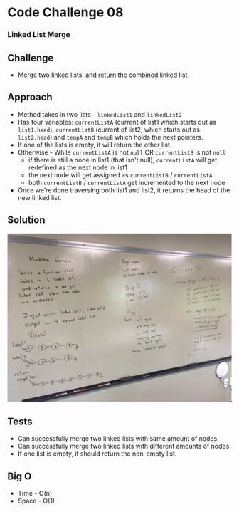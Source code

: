 # Code Challenge 08
### Linked List Merge

## Challenge
* Merge two linked lists, and return the combined linked list.

## Approach
* Method takes in two lists - `linkedList1` and `linkedList2`
* Has four variables: `currentListA` (current of list1  which starts out as `list1.head`), `currentListB` (current of list2, which starts out as `list2.head`) and `tempA` and `tempB` which holds the next pointers.
* If one of the lists is empty, it will return the other list.
* Otherwise - While `currentListA` is not `null` OR `currentListB` is not `null`
  * if there is still a node in list1 (that isn't null), `currentListA` will get redefined as the next node in list1
  * the next node will get assigned as `currentListB` / `currentListA`
  * both  `currentListB` / `currentListA` get incremented to the next node
* Once we're done traversing both list1 and list2, it returns the head of the new linked list.

## Solution
![Whiteboard](https://github.com/sarkis74/data-structures-and-algorithms/blob/master/401-code-challenges/LL-Merge/merged%20linked%20list.jpg)

## Tests
* Can successfully merge two linked lists with same amount of nodes.
* Can successfully merge two linked lists with different amounts of nodes.
* If one list is empty, it should return the non-empty list.

## Big O
* Time - O(n)
* Space - O(1)
